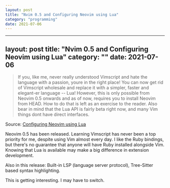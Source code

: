 ```yaml
---
layout: post
title: "Nvim 0.5 and Configuring Neovim using Lua"
category: "programming"
date: 2021-07-06
---
```


---
layout: post
title: "Nvim 0.5 and Configuring Neovim using Lua"
category: ""
date: 2021-07-06
---

> If you, like me, never really understood Vimscript and hate the language with a passion, youre in the right place! You can now get rid of Vimscript wholesale and replace it with a simpler, faster and elegant-er language -- Lua! However, this is only possible from Neovim 0.5 onwards and as of now, requires you to install Neovim from HEAD. How to do that is left as an exercise to the reader. Also bear in mind that the Lua API is fairly beta right now, and many Vim things dont have direct interfaces.

Source: [Configuring Neovim using Lua](https://icyphox.sh/blog/nvim-lua/)

Neovim 0.5 has been released.  Learning Vimscript has never been a top priority for me, despite using Vim almost every day.  I like the Ruby bindings, but there's no guarantee that anyone will have Ruby installed alongside Vim.  Knowing that Lua is available may make a big difference in extension development.

Also in this release: Built-in LSP (language server protocol), Tree-Sitter based syntax highlighting.

This is getting interesting.  I may have to switch.

